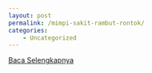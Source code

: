 ```yaml
---
layout: post
permalink: /mimpi-sakit-rambut-rontok/
categories:
    - Uncategorized
---
```


[Baca Selengkapnya](/04)